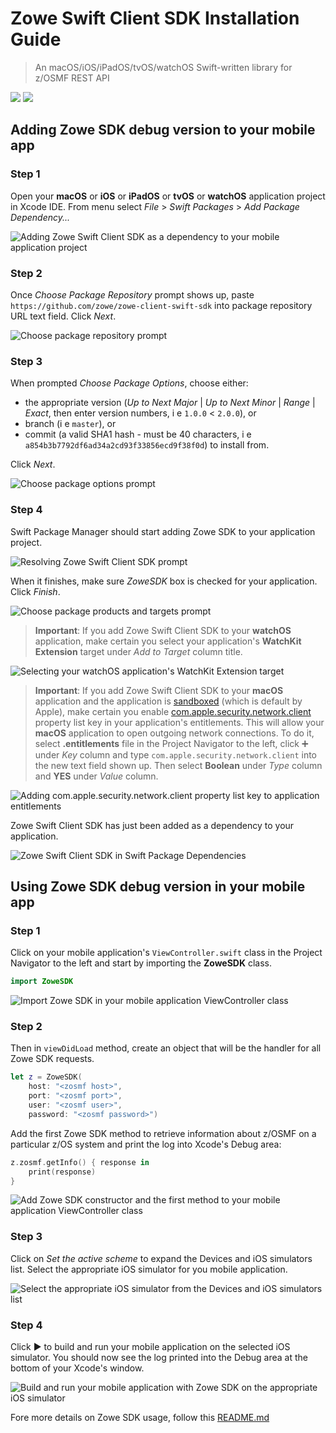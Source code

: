 # Zowe Swift Client SDK Installation Guide 

> An macOS/iOS/iPadOS/tvOS/watchOS Swift-written library for z/OSMF REST API 

![](https://img.shields.io/badge/license-EPL--2.0-blue) ![](https://img.shields.io/badge/version-0.1.0-yellow) 

## Adding Zowe SDK debug version to your mobile app 

### Step 1 

Open your **macOS** or **iOS** or **iPadOS** or **tvOS** or **watchOS** application project in Xcode IDE. From menu select *File* > *Swift Packages* > *Add Package Dependency...*

![Adding Zowe Swift Client SDK as a dependency to your mobile application project](/../screenshots/Scrshots/install/ZoweClientSwiftSDK01.png?raw=true "Adding Zowe Swift Client SDK as a dependency to your mobile application project") 

### Step 2 

Once *Choose Package Repository* prompt shows up, paste `https://github.com/zowe/zowe-client-swift-sdk`  into package repository URL text field. Click *Next*. 

![Choose package repository prompt](/../screenshots/Scrshots/install/ZoweClientSwiftSDK02.png?raw=true "Choose package repository prompt") 

### Step 3 

When prompted *Choose Package Options*, choose either:
- the appropriate version (*Up to Next Major* | *Up to Next Minor* | *Range* | *Exact*, then enter version numbers, i e `1.0.0` < `2.0.0`), or 
- branch (i e `master`), or 
- commit (a valid SHA1 hash - must be 40 characters, i e `a854b3b7792df6ad34a2cd93f33856ecd9f38f0d`) to install from. 

Click *Next*.  

![Choose package options prompt](/../screenshots/Scrshots/install/ZoweClientSwiftSDK03.png?raw=true "Choose package options prompt") 

### Step 4 

Swift Package Manager should start adding Zowe SDK to your application project. 

![Resolving Zowe Swift Client SDK prompt](/../screenshots/Scrshots/install/ZoweClientSwiftSDK04.png?raw=true "Resolving Zowe Swift Client SDK prompt") 

When it finishes, make sure *ZoweSDK* box is checked for your application. Click *Finish*.

![Choose package products and targets prompt](/../screenshots/Scrshots/install/ZoweClientSwiftSDK05.png?raw=true "Choose package products and targets prompt") 

> **Important**: If you add Zowe Swift Client SDK to your **watchOS** application, make certain you select your application's **WatchKit Extension** target under *Add to Target* column title. 

![Selecting your watchOS application's WatchKit Extension target](/../screenshots/Scrshots/install/ZoweClientSwiftSDK06.png?raw=true "Selecting your watchOS application's WatchKit Extension target") 

> **Important**: If you add Zowe Swift Client SDK to your **macOS** application and the application is [sandboxed](https://developer.apple.com/documentation/security/app_sandbox) (which is default by Apple), make certain you enable [com.apple.security.network.client](https://developer.apple.com/documentation/bundleresources/entitlements/com_apple_security_network_client) property list key in your application's entitlements. This will allow your **macOS** application to open outgoing network connections. To do it, select **<your application name>.entitlements** file in the Project Navigator to the left, click ➕ under *Key* column and type `com.apple.security.network.client` into the new text field shown up. Then select **Boolean** under *Type* column and **YES** under *Value* column. 

![Adding com.apple.security.network.client property list key to application entitlements](/../screenshots/Scrshots/install/ZoweClientSwiftSDK07.png?raw=true "Adding com.apple.security.network.client property list key to application entitlements") 

Zowe Swift Client SDK has just been added as a dependency to your application. 

![Zowe Swift Client SDK in Swift Package Dependencies](/../screenshots/Scrshots/install/ZoweClientSwiftSDK08.png?raw=true "Zowe Swift Client SDK in Swift Package Dependencies") 

## Using Zowe SDK debug version in your mobile app 

### Step 1 

Click on your mobile application's `ViewController.swift` class in the Project Navigator to the left and start by importing the **ZoweSDK** class. 

```swift
import ZoweSDK
```

![Import Zowe SDK in your mobile application ViewController class](/../screenshots/Scrshots/install/ZoweClientSwiftSDK09.png?raw=true "Import Zowe SDK in your mobile application ViewController class") 

### Step 2 

Then in `viewDidLoad` method, create an object that will be the handler for all Zowe SDK requests. 

```swift
let z = ZoweSDK(
    host: "<zosmf host>", 
    port: "<zosmf port>", 
    user: "<zosmf user>", 
    password: "<zosmf password>")
```

Add the first Zowe SDK method to retrieve information about z/﻿OSMF on a particular z/OS system and print the log into Xcode's Debug area:

```swift
z.zosmf.getInfo() { response in 
    print(response) 
}
```

![Add Zowe SDK constructor and the first method to your mobile application ViewController class](/../screenshots/Scrshots/install/ZoweClientSwiftSDK10.png?raw=true "Add Zowe SDK constructor and the first method to your mobile application ViewController class") 

### Step 3 

Click on *Set the active scheme* to expand the Devices and iOS simulators list. Select the appropriate iOS simulator for you mobile application. 

![Select the appropriate iOS simulator from the Devices and iOS simulators list](/../screenshots/Scrshots/install/ZoweClientSwiftSDK11.png?raw=true "Select the appropriate iOS simulator from the Devices and iOS simulators list") 

### Step 4 

Click ▶ to build and run your mobile application on the selected iOS simulator. You should now see the log printed into the Debug area at the bottom of your Xcode's window. 

![Build and run your mobile application with Zowe SDK on the appropriate iOS simulator](/../screenshots/Scrshots/install/ZoweClientSwiftSDK12.png?raw=true "Build and run your mobile application with Zowe SDK on the appropriate iOS simulator") 

Fore more details on Zowe SDK usage, follow this [README.md](README.md)
